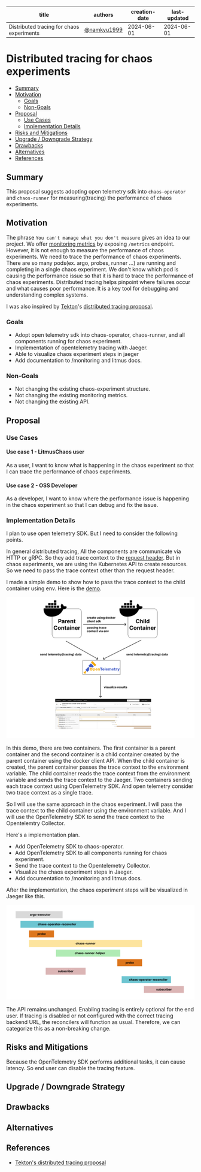| title                                     | authors                                      | creation-date | last-updated |
|-------------------------------------------|----------------------------------------------|---------------|--------------|
| Distributed tracing for chaos experiments | [@namkyu1999](https://github.com/namkyu1999) | 2024-06-01    | 2024-06-01   |

# Distributed tracing for chaos experiments

- [Summary](#summary)
- [Motivation](#motivation)
    - [Goals](#goals)
    - [Non-Goals](#non-goals)
- [Proposal](#proposal)
    - [Use Cases](#use-cases)
    - [Implementation Details](#implementation-details)
- [Risks and Mitigations](#risks-and-mitigations)
- [Upgrade / Downgrade Strategy](#upgrade--downgrade-strategy)
- [Drawbacks](#drawbacks)
- [Alternatives](#alternatives)
- [References](#references)

## Summary

This proposal suggests adopting open telemetry sdk into `chaos-operator` and `chaos-runner` for measuring(tracing) the performance of chaos experiments.

## Motivation

The phrase `You can't manage what you don't measure` gives an idea to our project. We offer [monitoring metrics](https://github.com/litmuschaos/litmus/tree/master/monitoring) by exposing `/metrics` endpoint. However, it is not enough to measure the performance of chaos experiments. We need to trace the performance of chaos experiments. There are so many pods(ex. argo, probes, runner ...) are running and completing in a single chaos experiment. We don't know which pod is causing the performance issue so that it is hard to trace the performance of chaos experiments. Distributed tracing helps pinpoint where failures occur and what causes poor performance. It is a key tool for debugging and understanding complex systems.

I was also inspired by [Tekton](https://tekton.dev/)'s [distributed tracing proposal](https://github.com/tektoncd/community/blob/main/teps/0124-distributed-tracing-for-tasks-and-pipelines.md).

### Goals

- Adopt open telemetry sdk into chaos-operator, chaos-runner, and all components running for chaos experiment.
- Implementation of opentelemetry tracing with Jaeger.
- Able to visualize chaos experiment steps in jaeger
- Add documentation to /monitoring and litmus docs.

### Non-Goals

- Not changing the existing chaos-experiment structure.
- Not changing the existing monitoring metrics.
- Not changing the existing API.

## Proposal

### Use Cases

#### Use case 1 - LitmusChaos user

As a user, I want to know what is happening in the chaos experiment so that I can trace the performance of chaos experiments.

#### Use case 2 - OSS Developer

As a developer, I want to know where the performance issue is happening in the chaos experiment so that I can debug and fix the issue.

### Implementation Details

I plan to use open telemetry SDK. But I need to consider the following points.

In general distributed tracing, All the components are communicate via HTTP or gRPC. So they add trace context to the [request header](https://opentelemetry.io/docs/concepts/context-propagation/). But in chaos experiments, we are using the Kubernetes API to create resources. So we need to pass the trace context other than the request header.

I made a simple demo to show how to pass the trace context to the child container using env. Here is the [demo](https://github.com/namkyu1999/async-trace). 

![demo-arch](./images/distributed-tracing-demo-arch.png)

In this demo, there are two containers. The first container is a parent container and the second container is a child container created by the parent container using the docker client API. When the child container is created, the parent container passes the trace context to the environment variable. The child container reads the trace context from the environment variable and sends the trace context to the Jaeger. Two containers sending each trace context using OpenTelemetry SDK. And open telemetry consider two trace context as a single trace.

So I will use the same approach in the chaos experiment. I will pass the trace context to the child container using the environment variable. And I will use the OpenTelemetry SDK to send the trace context to the Opentelemtry Collector.

Here's a implementation plan.
- Add OpenTelemetry SDK to chaos-operator.
- Add OpenTelemetry SDK to all components running for chaos experiment.
- Send the trace context to the Opentelemetry Collector.
- Visualize the chaos experiment steps in Jaeger.
- Add documentation to /monitoring and litmus docs.

After the implementation, the chaos experiment steps will be visualized in Jaeger like this.

![result-example](./images/distributed-tracing-example.png)

The API remains unchanged. Enabling tracing is entirely optional for the end user. If tracing is disabled or not configured with the correct tracing backend URL, the reconcilers will function as usual. Therefore, we can categorize this as a non-breaking change.

## Risks and Mitigations

Because the OpenTelemetry SDK performs additional tasks, it can cause latency. So end user can disable the tracing feature.

## Upgrade / Downgrade Strategy

## Drawbacks

## Alternatives

## References

- [Tekton's distributed tracing proposal](https://github.com/tektoncd/community/blob/main/teps/0124-distributed-tracing-for-tasks-and-pipelines.md)

